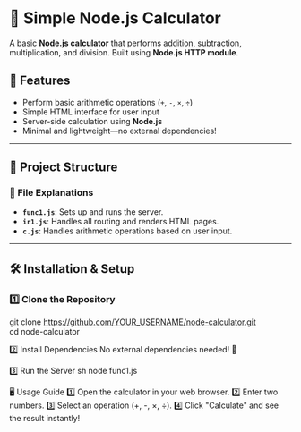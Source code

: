 # 🧮 Simple Node.js Calculator

A basic **Node.js calculator** that performs addition, subtraction, multiplication, and division. Built using **Node.js HTTP module**.

## 🚀 Features
- Perform basic arithmetic operations (`+`, `-`, `×`, `÷`)
- Simple HTML interface for user input
- Server-side calculation using **Node.js**
- Minimal and lightweight—no external dependencies!

---

## 📂 Project Structure

### **🔹 File Explanations**
- **`func1.js`**: Sets up and runs the server.
- **`ir1.js`**: Handles all routing and renders HTML pages.
- **`c.js`**: Handles arithmetic operations based on user input.

---

## 🛠️ Installation & Setup

### **1️⃣ Clone the Repository**
git clone https://github.com/YOUR_USERNAME/node-calculator.git  
cd node-calculator  

2️⃣ Install Dependencies
No external dependencies needed! 🚀

3️⃣ Run the Server
sh
node func1.js

🖥️ Usage Guide
1️⃣ Open the calculator in your web browser.
2️⃣ Enter two numbers.
3️⃣ Select an operation (+, -, ×, ÷).
4️⃣ Click "Calculate" and see the result instantly!
